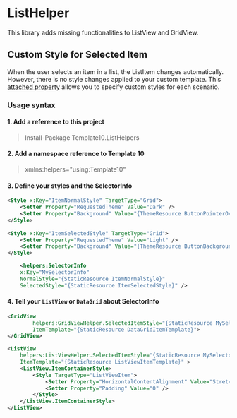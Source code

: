 # ListHelper
This library adds missing functionalities to ListView and GridView.

## Custom Style for Selected Item
When the user selects an item in a list, the ListItem changes automatically. However, there is no style changes applied to your custom template. This [attached property](https://docs.microsoft.com/en-us/windows/uwp/xaml-platform/custom-attached-properties) allows you to specify custom styles for each scenario.

### Usage syntax

#### 1. Add a reference to this project

> Install-Package Template10.ListHelpers 

#### 2. Add a namespace reference to Template 10

> xmlns:helpers="using:Template10"

#### 3. Define your styles and the SelectorInfo 

````xml
<Style x:Key="ItemNormalStyle" TargetType="Grid">
    <Setter Property="RequestedTheme" Value="Dark" />
    <Setter Property="Background" Value="{ThemeResource ButtonPointerOverBackgroundThemeBrush}" />
</Style>
        
<Style x:Key="ItemSelectedStyle" TargetType="Grid">
    <Setter Property="RequestedTheme" Value="Light" />
    <Setter Property="Background" Value="{ThemeResource ButtonBackgroundThemeBrush}" />
</Style>

    <helpers:SelectorInfo
    x:Key="MySelectorInfo" 
    NormalStyle="{StaticResource ItemNormalStyle}"
    SelectedStyle="{StaticResource ItemSelectedStyle}" />

````

#### 4. Tell your `ListView` or `DataGrid` about SelectorInfo

````xml
<GridView 
        helpers:GridViewHelper.SelectedItemStyle="{StaticResource MySelectorInfo}"
        ItemTemplate="{StaticResource DataGridItemTemplate}">
</GridView>
````

````xml
<ListView 
    helpers:ListViewHelper.SelectedItemStyle="{StaticResource MySelectorInfo}"
    ItemTemplate="{StaticResource ListViewItemTemplate}" >
    <ListView.ItemContainerStyle>
        <Style TargetType="ListViewItem">
            <Setter Property="HorizontalContentAlignment" Value="Stretch" />
            <Setter Property="Padding" Value="0" />
        </Style>
    </ListView.ItemContainerStyle>
</ListView>
````
